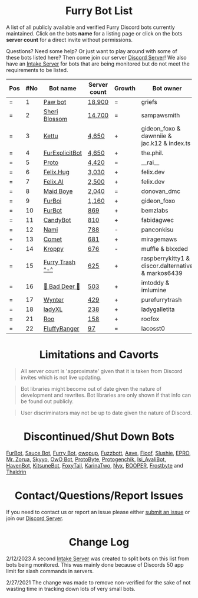 <h1 align="center">Furry Bot List</h1>

A list of all publicly available and verified Furry Discord bots currently maintained. Click on the bots **name** for a listing page or click on the bots **server count** for a direct invite without permissions.

Questions? Need some help? Or just want to play around with some of these bots listed here? Then come join our server [Discord Server]! We also have an [Intake Server] for bots that are being monitored but do not meet the requirements to be listed.



| Pos | #No | Bot name | Server count | Growth | Bot owner | Bot lib
| --- | --- | -------- | -------------| ----- | ----------- | ---------- |
| = | 1 | [Paw bot] | [18,900](https://discord.com/oauth2/authorize?client_id=663823539672973353&scope=applications.commands%20bot) | = | griefs | Custom
| = | 2 | [Sheri Blossom] | [14,700](https://discord.com/oauth2/authorize?client_id=911836896429232148&scope=applications.commands%20bot) | = | sampawsmith | Discord.py
| = | 3 | [Kettu] | [4,650](https://discord.com/oauth2/authorize?client_id=667131062941384757&scope=applications.commands%20bot) | + | gideon_foxo & dawnniie & jac.k12 & index.ts | Custom
| = | 4 | [FurExplicitBot] | [4,650](https://discord.com/oauth2/authorize?=&client_id=534828939198070824&scope=applications.commands%20bot) | + | the.phil. | Discord.js
| = | 5 | [Proto] | [4,420](https://discord.com/oauth2/authorize?client_id=724601984241369100&scope=applications.commands%20bot) | = | \_\_rai__ | Discord.net
| = | 6 | [Felix.Hug] | [3,030](https://discord.com/oauth2/authorize?client_id=950449870647492658&scope=applications.commands%20bot) | + | felix.dev | Discord.py
| = | 7 | [Felix.AI] | [2,500](https://discord.com/api/oauth2/authorize?client_id=1139632229044199444&scope=applications.commands%20bot) | + | felix.dev | Discord.py
| = | 8 | [Maid Boye] | [2,040](https://discord.com/oauth2/authorize?client_id=879918811791388705&scope=applications.commands%20bot) | = | donovan_dmc | Eris
| = | 9 | [FurBoi] | [1,160](https://discord.com/oauth2/authorize?client_id=990695577547333734&scope=applications.commands%20bot) | + | gideon_foxo | Discord.js
| = | 10 | [FurBot] | [869](https://discord.com/oauth2/authorize?client_id=716259432878702633&scope=applications.commands%20bot) | + | bemzlabs | Discord.py
| = | 11 | [CandyBot] | [810](https://discord.com/oauth2/authorize?client_id=989439821380476990&scope=applications.commands%20bot) | + | fabidagwec | Unknown
| = | 12 | [Nami] | [788](https://discord.com/oauth2/authorize?client_id=747612596982513724&scope=applications.commands%20bot) | - | panconkisu | Unknown
| + | 13 | [Comet] | [681](https://discord.com/oauth2/authorize?client_id=678719240290828289&scope=applications.commands%20bot) | + | miragemaws | Unknown
| - | 14 | [Kroppy] | [676](https://discord.com/oauth2/authorize?client_id=875974356633788436&scope=applications.commands%20bot) | - | muffle & blxxded | NextCord 
| = | 15 | [Furry Trash ^-^] | [625](https://discord.com/oauth2/authorize?client_id=417900655601254420&scope=applications.commands%20bot) | + | raspberrykitty1 & discor.dalternative & markos6439 | Discord.py
| = | 16 | [🐾 Bad Deer 🐾] | [503](https://discord.com/oauth2/authorize?client_id=879514717612310558&scope=applications.commands%20bot) | + | imtoddy & imlumine | BDScript & AOI.js
| = | 17 | [Wynter] | [429](https://discord.com/oauth2/authorize?client_id=548269826020343809&scope=applications.commands%20bot) | + | purefurrytrash | Discord.js
| = | 18 | [ladyXL] | [238](https://discord.com/oauth2/authorize?client_id=987571118690955294&scope=applications.commands%20bot) | + | ladygalletita | Discord.js
| = | 21 | [Roo] | [158](https://discord.com/oauth2/authorize?client_id=675609879083483136&scope=applications.commands%20bot) | + | roofox | Pycord
| = | 22 | [FluffyRanger] | [97](https://discord.com/oauth2/authorize?client_id=1018122677526994964&scope=applications.commands%20bot) | = | lacosst0 | Pycord



<h1 align="center">Limitations and Cavorts</h1>

> All server count is 'approximate' given that it is taken from Discord invites which is not live updating.

> Bot libraries might become out of date given the nature of development and rewrites. Bot libraries are only shown if that info can be found out publicly.

> User discriminators may not be up to date given the nature of Discord.

<h1 align="center">Discontinued/Shut Down Bots</h1>

[FurBot](https://discord.com/oauth2/authorize?client_id=174176308396425217&scope=applications.commands%20bot), [Sauce Bot](https://discord.com/oauth2/authorize?client_id=730158145489338409&scope=applications.commands%20bot), [Furry Bot](https://discord.com/oauth2/authorize?client_id=398251412246495233&scope=applications.commands%20bot), [owopup](https://discord.com/oauth2/authorize?client_id=365255872181567489&scope=applications.commands%20bot), [Fuzzbott](https://discord.com/oauth2/authorize?client_id=730633518992064514&scope=applications.commands%20bot), [Aave](https://discord.com/oauth2/authorize?client_id=486185195989368852&scope=applications.commands%20bot), [Floof](https://discord.com/oauth2/authorize?client_id=780116896775274538&scope=applications.commands%20bot), [Slushie](https://discord.com/oauth2/authorize?client_id=670786019037020188&scope=applications.commands%20bot), [EPRO](https://discord.com/oauth2/authorize?client_id=823554361397215294&scope=applications.commands%20bot), [Mr. Zorua](https://discord.com/oauth2/authorize?client_id=735733344494682124&scope=applications.commands%20bot), [Skyyo](https://discord.com/oauth2/authorize?client_id=877928677109817404&scope=applications.commands%20bot), [OwO Bot](https://discord.com/oauth2/authorize?client_id=517201738646945803&scope=applications.commands%20bot), [ProtoByte](https://discord.com/oauth2/authorize?client_id=877347193328111666&scope=applications.commands%20bot), [Protogenchik](https://discord.com/oauth2/authorize?client_id=890645772557746206&scope=applications.commands%20bot), [Isi_AvaliBot](https://discord.com/oauth2/authorize?client_id=876515016143147110&scope=applications.commands%20bot), [HavenBot](https://discord.com/oauth2/authorize?client_id=688494367807111234&scope=applications.commands%20bot), [KitsuneBot](https://discord.com/oauth2/authorize?client_id=738229595626668102&scope=applications.commands%20bot), [FoxyTail](https://discord.com/oauth2/authorize?client_id=716682147749953616&scope=applications.commands%20bot), [KarinaTwo](https://discord.com/oauth2/authorize?client_id=793530706319114261&scope=applications.commands%20bot), [Nyx](https://discord.com/oauth2/authorize?client_id=600206352916414464&scope=applications.commands%20bot), [BOOPER](https://discord.com/oauth2/authorize?client_id=759083323275608096&scope=applications.commands%20bot), [Frostbyte](https://discord.com/oauth2/authorize?client_id=732233716604076075&scope=applications.commands%20bot) and [Thaldrin](https://discord.com/oauth2/authorize?client_id=434662676547764244&scope=applications.commands%20bot)

<h1 align="center">Contact/Questions/Report Issues</h1>

If you need to contact us or report an issue please either [submit an issue](https://github.com/Gideon-foxo/furry-bots/issues/new) or join our [Discord Server].

<h1 align="center">Change Log</h1>

2/12/2023 A second [Intake Server] was created to split bots on this list from bots being monitored. This was mainly done because of Discords 50 app limit for slash commands in servers.

2/27/2021 The change was made to remove non-verified for the sake of not wasting time in tracking down lots of very small bots.


<!-- Markdown Links -->

[Discord Server]:https://discord.gg/c4q5GMN2n4
[Intake Server]:https://discord.gg/dTKfYRmk4W

[Sheri Blossom]:https://discord.bots.gg/bots/346702890368368640
[Paw bot]:https://discord.bots.gg/bots/663823539672973353
[Kettu]:https://discord.bots.gg/bots/667131062941384757
[Nyx]:https://discord.com/application-directory/600206352916414464
[FurExplicitBot]:https://discord.bots.gg/bots/534828939198070824
[Proto]:https://discord.bots.gg/bots/724601984241369100
[Maid Boye]:https://top.gg/bot/879918811791388705
[Nami]:https://top.gg/bot/747612596982513724
[OwO Bot]:https://top.gg/bot/517201738646945803
[Furry Trash ^-^]:https://top.gg/bot/417900655601254420
[BOOPER]:https://discord.bots.gg/bots/759083323275608096
[Frostbyte]:https://top.gg/bot/732233716604076075
[FurBot]:https://top.gg/bot/716259432878702633
[Felix.Hug]:https://top.gg/bot/950449870647492658
[Wynter]:https://discords.com/bots/bot/548269826020343809
[KitsuneBot]:https://discord.bots.gg/bots/738229595626668102
[ProtoByte]:https://top.gg/bot/877347193328111666
[EPRO]:https://top.gg/bot/823554361397215294
[KarinaTwo]:https://top.gg/bot/793530706319114261
[HavenBot]:https://top.gg/bot/688494367807111234
[Skyyo]:https://discord.bots.gg/bots/877928677109817404
[Protogenchik]:https://discords.com/bots/bot/890645772557746206
[FurBoi]:https://top.gg/bot/990695577547333734
[🐾 Bad Deer 🐾]:https://top.gg/bot/879514717612310558
[Mr. Zorua]:https://top.gg/bot/735733344494682124
[Comet]:https://discord.com/users/678719240290828289
[Isi_AvaliBot]:https://top.gg/bot/876515016143147110
[Kroppy]:https://top.gg/bot/875974356633788436
[Colin]:https://discord-botlist.eu/bots/956589806622756894
[Roo]:https://discordbotlist.com/bots/roo-bot
[ladyXL]:https://top.gg/bot/987571118690955294
[CandyBot]:https://top.gg/bot/989439821380476990
[FluffyRanger]:https://discordbotlist.com/bots/fluffyranger
[Felix.AI]:https://discord.com/application-directory/1139632229044199444
